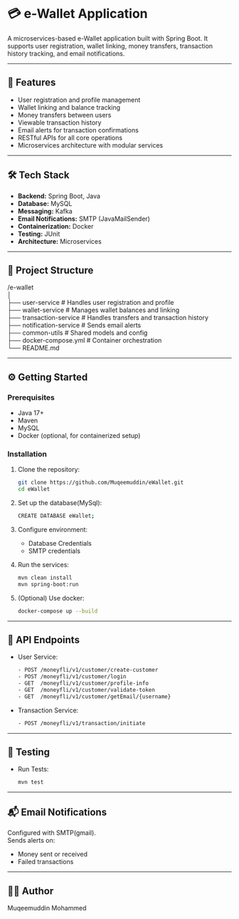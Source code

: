 # 💳 e-Wallet Application

A microservices-based e-Wallet application built with Spring Boot. It supports user registration, wallet linking, money transfers, transaction history tracking, and email notifications.

---

## 🚀 Features

- User registration and profile management
- Wallet linking and balance tracking
- Money transfers between users
- Viewable transaction history
- Email alerts for transaction confirmations
- RESTful APIs for all core operations
- Microservices architecture with modular services

---

## 🛠️ Tech Stack

- **Backend:** Spring Boot, Java
- **Database:** MySQL
- **Messaging:** Kafka 
- **Email Notifications:** SMTP (JavaMailSender)
- **Containerization:** Docker
- **Testing:** JUnit
- **Architecture:** Microservices

---

## 📁 Project Structure
/e-wallet  
│  
├── user-service # Handles user registration and profile  
├── wallet-service # Manages wallet balances and linking  
├── transaction-service # Handles transfers and transaction history  
├── notification-service # Sends email alerts  
├── common-utils # Shared models and config  
├── docker-compose.yml # Container orchestration  
└── README.md  


---

## ⚙️ Getting Started

### Prerequisites
- Java 17+
- Maven
- MySQL
- Docker (optional, for containerized setup)

### Installation

1. Clone the repository:
   ```bash
   git clone https://github.com/Muqeemuddin/eWallet.git
   cd eWallet

2. Set up the database(MySql):
   ```bash
   CREATE DATABASE eWallet;

3. Configure environment:
   - Database Credentials
   - SMTP credentials

4. Run the services:
   ```bash
   mvn clean install
   mvn spring-boot:run

5. (Optional) Use docker:
   ```bash
   docker-compose up --build


---


## 🔌 API Endpoints  
   * User Service:
     ```bash
     - POST /moneyfli/v1/customer/create-customer
     - POST /moneyfli/v1/customer/login
     - GET  /moneyfli/v1/customer/profile-info
     - GET  /moneyfli/v1/customer/validate-token
     - GET  /moneyfli/v1/customer/getEmail/{username}

   * Transaction Service:
     ```bash
     - POST /moneyfli/v1/transaction/initiate

---

## 🧪 Testing  
   * Run Tests:
     ```bash
     mvn test

---


## 📬 Email Notifications  
   Configured with SMTP(gmail).  
   Sends alerts on:  
   * Money sent or received  
   * Failed transactions

---

## 🙋‍♂️ Author  
   Muqeemuddin Mohammed
